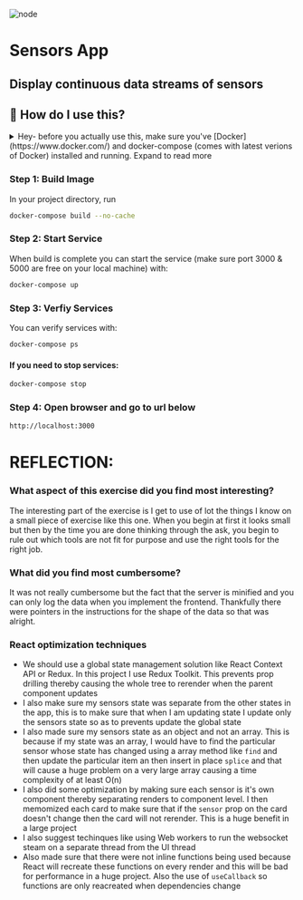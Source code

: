 ![node](https://img.shields.io/badge/node-16-green)

# Sensors App

## Display continuous data streams of sensors

## 🤔 How do I use this?

<details>
<summary>Hey- before you actually use this, make sure you've [Docker](https://www.docker.com/) and docker-compose (comes with latest verions of Docker) installed and running. Expand to read more</summary>
<br>
</details>

### Step 1: Build Image

In your project directory, run

```sh
docker-compose build --no-cache
```

### Step 2: Start Service

When build is complete you can start the service (make sure port 3000 & 5000 are free on your local machine) with:

```sh
docker-compose up
```

### Step 3: Verfiy Services

You can verify services with:

```sh
docker-compose ps
```

#### If you need to stop services:

```sh
docker-compose stop
```

### Step 4: Open browser and go to url below

```sh
http://localhost:3000
```

# REFLECTION:

### What aspect of this exercise did you find most interesting?

The interesting part of the exercise is I get to use of lot the things I know on a small piece of exercise like this one. When you begin at first it looks small but then by the time you are done thinking through the ask, you begin to rule out which tools are not fit for purpose and use the right tools for the right job.

### What did you find most cumbersome?

It was not really cumbersome but the fact that the server is minified and you can only log the data when you implement the frontend. Thankfully there were pointers in the instructions for the shape of the data so that was alright.

### React optimization techniques

- We should use a global state management solution like React Context API or Redux. In this project I use Redux Toolkit. This prevents prop drilling thereby causing the whole tree to rerender when the parent component updates
- I also make sure my sensors state was separate from the other states in the app, this is to make sure that when I am updating state I update only the sensors state so as to prevents update the global state
- I also made sure my sensors state as an object and not an array. This is because if my state was an array, I would have to find the particular sensor whose state has changed using a array method like `find` and then update the particular item an then insert in place `splice` and that will cause a huge problem on a very large array causing a time complexity of at least O(n)
- I also did some optimization by making sure each sensor is it's own component thereby separating renders to component level. I then memomized each card to make sure that if the `sensor` prop on the card doesn't change then the card will not rerender. This is a huge benefit in a large project
- I also suggest techinques like using Web workers to run the websocket steam on a separate thread from the UI thread
- Also made sure that there were not inline functions being used because React will recreate these functions on every render and this will be bad for performance in a huge project. Also the use of `useCallback` so functions are only reacreated when dependencies change
